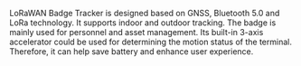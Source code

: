LoRaWAN Badge Tracker is designed based on GNSS, Bluetooth 5.0 and LoRa technology. It supports indoor and outdoor tracking. The badge is mainly used for personnel and asset management. Its built-in 3-axis accelerator could be used for determining the motion status of the terminal. Therefore, it can help save battery and enhance user experience.
